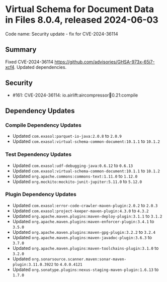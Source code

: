 # Virtual Schema for Document Data in Files 8.0.4, released 2024-06-03

Code name: Security update - fix for CVE-2024-36114

## Summary

Fixed CVE-2024-36114  https://github.com/advisories/GHSA-973x-65j7-xcf4.
Updated dependencies.

## Security

* #161: CVE-2024-36114: io.airlift:aircompressor:jar:0.21:compile

## Dependency Updates

### Compile Dependency Updates

* Updated `com.exasol:parquet-io-java:2.0.8` to `2.0.9`
* Updated `com.exasol:virtual-schema-common-document:10.1.1` to `10.1.2`

### Test Dependency Updates

* Updated `com.exasol:udf-debugging-java:0.6.12` to `0.6.13`
* Updated `com.exasol:virtual-schema-common-document:10.1.1` to `10.1.2`
* Updated `org.apache.commons:commons-text:1.11.0` to `1.12.0`
* Updated `org.mockito:mockito-junit-jupiter:5.11.0` to `5.12.0`

### Plugin Dependency Updates

* Updated `com.exasol:error-code-crawler-maven-plugin:2.0.2` to `2.0.3`
* Updated `com.exasol:project-keeper-maven-plugin:4.3.0` to `4.3.2`
* Updated `org.apache.maven.plugins:maven-deploy-plugin:3.1.1` to `3.1.2`
* Updated `org.apache.maven.plugins:maven-enforcer-plugin:3.4.1` to `3.5.0`
* Updated `org.apache.maven.plugins:maven-gpg-plugin:3.2.2` to `3.2.4`
* Updated `org.apache.maven.plugins:maven-javadoc-plugin:3.6.3` to `3.7.0`
* Updated `org.apache.maven.plugins:maven-toolchains-plugin:3.1.0` to `3.2.0`
* Updated `org.sonarsource.scanner.maven:sonar-maven-plugin:3.11.0.3922` to `4.0.0.4121`
* Updated `org.sonatype.plugins:nexus-staging-maven-plugin:1.6.13` to `1.7.0`
